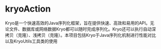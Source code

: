 # kryoAction
Kryo是一个快速高效的Java序列化框架，旨在提供快速、高效和易用的API。无论文件、数据库或网络数据Kryo都可以随时完成序列化。Kryo还可以执行自动深拷贝（克隆）、浅拷贝（克隆）。本项目包括Kryo于Java序列化机制进行性能对比以及KryoUtils工具类的使用
